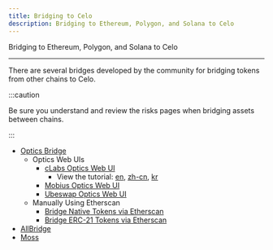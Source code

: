 ```yaml
---
title: Bridging to Celo
description: Bridging to Ethereum, Polygon, and Solana to Celo
---
```


Bridging to Ethereum, Polygon, and Solana to Celo

---

There are several bridges developed by the community for bridging tokens from other chains to Celo.

:::caution

Be sure you understand and review the risks pages when bridging assets between chains.

:::

* [Optics Bridge](../optics.md)
  * Optics Web UIs
    * [cLabs Optics Web UI](https://optics.app)
      * View the tutorial: [en](./optics-gui.md), [zh-cn](./optics-gui-zh_cn.md), [kr](./optics-gui-kr.md)
    * [Mobius Optics Web UI](https://bridge.mobius.money/#/)
    * [Ubeswap Optics Web UI](https://app.ubeswap.org/#/bridge)
  * Manually Using Etherscan
    * [Bridge Native Tokens via Etherscan](bridging-native-assets.md)
    * [Bridge ERC-21 Tokens via Etherscan](bridging-tokens-with-etherscan.md)
* [AllBridge](https://app.allbridge.io/bridge?from=ETH&to=POL&asset=USDC) 
* [Moss](https://bridge.moss.earth/)
